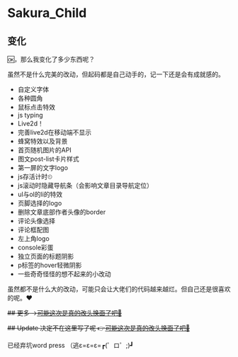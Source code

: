 # Sakura_Child
## 变化
🆗，那么我变化了多少东西呢？

虽然不是什么完美的改动，但起码都是自己动手的，记一下还是会有成就感的。

- 自定义字体
- 各种圆角
- 鼠标点击特效
- js typing
- Live2d！
- 完善live2d在移动端不显示
- 蜂窝特效以及背景
- 首页随机图片的API
- 图文post-list卡片样式
- 第一屏的文字logo
- js存活计时⏲
- js滚动时隐藏导航条（会影响文章目录导航定位）
- ul与ol的li的特效
- 页脚选择的logo
- 删除文章底部作者头像的border
- 评论头像选择
- 评论框配图
- 左上角logo
- console彩蛋
- 独立页面的标题阴影
- p标签的hover轻微阴影
- 一些奇奇怪怪的想不起来的小改动

虽然都不是什么大的改动，可能只会让大佬们的代码越来越烂。但自己还是很喜欢的呢。❤

~~## 更多
→[可能这次是真的改头换面了吧🍭](https://www.defectink.com/defect/290.html)~~

~~## Update
决定不在这里写了呢 👉[可能这次是真的改头换面了吧🍭](https://www.defectink.com/defect/290.html)~~

已经弃坑word press
（逃ε=ε=ε=┏(゜ロ゜;)┛
